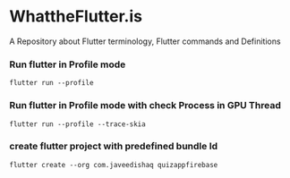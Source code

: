 # WhattheFlutter.is
A Repository about Flutter terminology, Flutter commands and Definitions

### Run flutter in Profile mode
`flutter run --profile`
### Run flutter in Profile mode with check Process in GPU Thread
`flutter run --profile --trace-skia`

### create flutter project with predefined bundle Id
`flutter create --org com.javeedishaq quizappfirebase`
